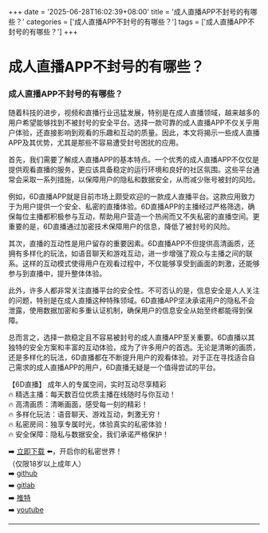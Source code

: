 +++
date = '2025-06-28T16:02:39+08:00'
title = '成人直播APP不封号的有哪些？'
categories = ['成人直播APP不封号的有哪些？']
tags = ['成人直播APP不封号的有哪些？']
+++

# 成人直播APP不封号的有哪些？

### 成人直播APP不封号的有哪些？

随着科技的进步，视频和直播行业迅猛发展，特别是在成人直播领域，越来越多的用户希望能够找到不被封号的安全平台。选择一款可靠的成人直播APP不仅关乎用户体验，还直接影响到观看的乐趣和互动的质量。因此，本文将揭示一些成人直播APP及其优势，尤其是那些不容易遭受封号困扰的应用。

首先，我们需要了解成人直播APP的基本特点。一个优秀的成人直播APP不仅仅是提供观看直播的服务，更应该具备稳定的运行环境和良好的社区氛围。这些平台通常会采取一系列措施，以保障用户的隐私和数据安全，从而减少账号被封的风险。

例如，6D直播APP就是目前市场上颇受欢迎的一款成人直播平台。这款应用致力于为用户提供一个安全、私密的直播体验。6D直播APP的主播经过严格筛选，确保每位主播都积极参与互动，帮助用户营造一个热闹而又不失私密的直播空间。更重要的是，6D直播通过加密技术保障用户的信息，降低了被封号的风险。

其次，直播的互动性是用户留存的重要因素。6D直播APP不但提供高清画质，还拥有多样化的玩法，如语音聊天和游戏互动，进一步增强了观众与主播之间的联系。这样的互动模式使得用户在观看过程中，不仅能够享受到画面的刺激，还能够参与到直播中，提升整体体验。

此外，许多人都非常关注直播平台的安全性。不可否认的是，信息安全是人人关注的问题，特别是在成人直播这种特殊领域。6D直播APP坚决承诺用户的隐私不会泄露，使用数据加密和多重认证机制，确保用户的信息安全从始至终都能得到保障。

总而言之，选择一款稳定且不容易被封号的成人直播APP至关重要。6D直播以其独特的安全方案和丰富的互动体验，成为了许多用户的首选。无论是清晰的画质，还是多样化的玩法，6D直播都在不断提升用户的观看体验。对于正在寻找适合自己需求的成人直播APP的用户，6D直播无疑是一个值得尝试的平台。

【6D直播】
成年人的专属空间，实时互动尽享精彩  
🔥 精选主播：每天数百位优质主播在线随时与你互动！  
🔥 高清画质：清晰画面，感受每一刻的精彩！  
🔥 多样化玩法：语音聊天、游戏互动，刺激无穷！  
🔥 私密房间：独享专属时光，体验真实的私密体验！  
🔥 安全保障：隐私与数据安全，我们承诺严格保护！  

➡️ [立即下载](https://down123.s3.ap-east-1.amazonaws.com/down/down.html?channelCode=blog) ⬅️，开启你的私密世界！  
（仅限18岁以上成年人）  
➡️ [github](https://aldult-live.github.io/)  
➡️ [gitlab](https://seo-09598d.gitlab.io/)  
➡️ [推特](https://x.com/wegame33)  
➡️ [youtube](https://www.youtube.com/@6Dlive)  

---
